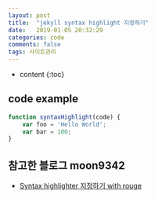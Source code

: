 ```yaml
---
layout: post
title:  "jekyll syntax highlight 지정하기"
date:   2019-01-05 20:32:29
categories: code
comments: false
tags: 사이트관리
---
```

* content
{:toc}

## code example
~~~javascript
function syntaxHighlight(code) {
	var foo = 'Hello World';
	var bar = 100;
}
~~~

## 참고한 블로그 moon9342
* [Syntax highlighter 지정하기 with rouge](https://moon9342.github.io/jekyll-rouge)
